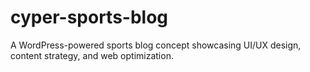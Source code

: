 # cyper-sports-blog
A WordPress-powered sports blog concept showcasing UI/UX design, content strategy, and web optimization.
